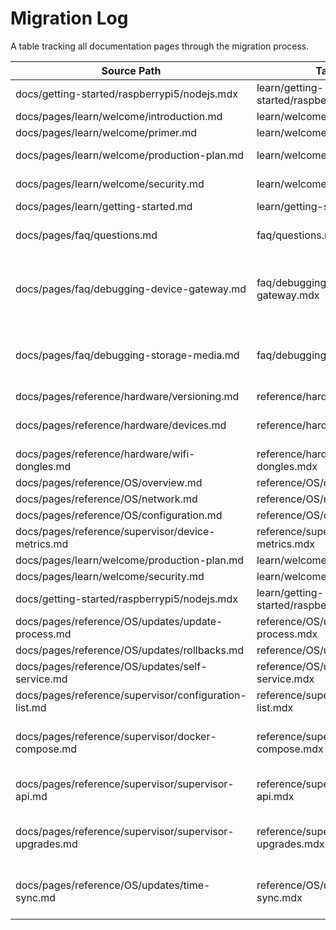 # Migration Log

A table tracking all documentation pages through the migration process.

| Source Path                      | Target Path                         | Complexity     | Status         | Gaps                                  |
|----------------------------------|-------------------------------------|----------------|----------------|---------------------------------------|
| docs/getting-started/raspberrypi5/nodejs.mdx | learn/getting-started/raspberrypi5/nodejs.md | Straightforward | Not Started  |                                       |
| docs/pages/learn/welcome/introduction.md   | learn/welcome/introduction    | Straightforward | Done           |                                       |
| docs/pages/learn/welcome/primer.md         | learn/welcome/primer        | Straightforward | Done           |                                       |
| docs/pages/learn/welcome/production-plan.md | learn/welcome/production-plan.mdx | Straightforward | Not Started    |                                       |
| docs/pages/learn/welcome/security.md        | learn/welcome/security.mdx       | Straightforward | Not Started    |                                       |
| docs/pages/learn/getting-started.md         | learn/getting-started/index.mdx  | Straightforward | Done           |                                       |
| docs/pages/faq/questions.md              | faq/questions.mdx                 | Straightforward | Done           | Converted to Accordions            |
| docs/pages/faq/debugging-device-gateway.md | faq/debugging-device-gateway.mdx | Straightforward | Done           | Added MDX frontmatter and content  |
| docs/pages/faq/debugging-storage-media.md | faq/debugging-storage-media.mdx   | Straightforward | Done           | Added MDX frontmatter and content  |
| docs/pages/reference/hardware/versioning.md   | reference/hardware/versioning.mdx   | Straightforward | Done           |                                       |
| docs/pages/reference/hardware/devices.md      | reference/hardware/devices.mdx      | Straightforward | Done           | Converted to MDX with iframe          |
| docs/pages/reference/hardware/wifi-dongles.md | reference/hardware/wifi-dongles.mdx | Straightforward | Done           |                                       |
| docs/pages/reference/OS/overview.md           | reference/OS/overview.mdx           | Straightforward | Done           |                                       |
| docs/pages/reference/OS/network.md            | reference/OS/network.mdx            | Straightforward | Done           |                                       |
| docs/pages/reference/OS/configuration.md      | reference/OS/configuration.mdx      | Straightforward | Done           |                                       |
| docs/pages/reference/supervisor/device-metrics.md | reference/supervisor/device-metrics.mdx | Straightforward | Done        |                                       |
| docs/pages/learn/welcome/production-plan.md      | learn/welcome/production-plan.mdx      | Straightforward | Done           |                                       |
| docs/pages/learn/welcome/security.md            | learn/welcome/security.mdx             | Straightforward | Done           |                                       |
| docs/getting-started/raspberrypi5/nodejs.mdx     | learn/getting-started/raspberrypi5/nodejs.mdx | Straightforward | Done      |                                       |
| docs/pages/reference/OS/updates/update-process.md | reference/OS/updates/update-process.mdx | Straightforward | Done           |                                       |
| docs/pages/reference/OS/updates/rollbacks.md     | reference/OS/updates/rollbacks.mdx     | Straightforward | Done           |                                       |
| docs/pages/reference/OS/updates/self-service.md  | reference/OS/updates/self-service.mdx  | Straightforward | Done           |                                       |
| docs/pages/reference/supervisor/configuration-list.md | reference/supervisor/configuration-list.mdx | Straightforward | Done         | Initial stub created                 |
| docs/pages/reference/supervisor/docker-compose.md | reference/supervisor/docker-compose.mdx | Straightforward | Done         | Content migrated from legacy MD      |
| docs/pages/reference/supervisor/supervisor-api.md | reference/supervisor/supervisor-api.mdx | Straightforward | Done         | Endpoint reference migrated          |
| docs/pages/reference/supervisor/supervisor-upgrades.md | reference/supervisor/supervisor-upgrades.mdx | Straightforward | Done         | Content migrated from legacy MD      |
| docs/pages/reference/OS/updates/time-sync.md   | reference/OS/updates/time-sync.mdx    | Straightforward | Not Started | Stub created for NTP/time sync page   |
